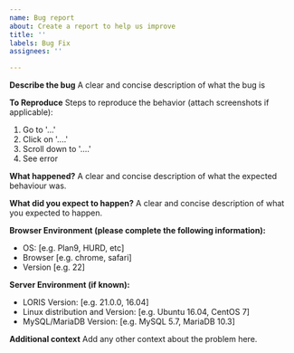 ```yaml
---
name: Bug report
about: Create a report to help us improve
title: ''
labels: Bug Fix
assignees: ''

---
```


**Describe the bug**
A clear and concise description of what the bug is

**To Reproduce**
Steps to reproduce the behavior (attach screenshots if applicable):
1. Go to '...'
2. Click on '....'
3. Scroll down to '....'
4. See error

**What happened?**
A clear and concise description of what the expected behaviour was.

**What did you expect to happen?**
A clear and concise description of what you expected to happen.

**Browser Environment (please complete the following information):**
- OS: [e.g. Plan9, HURD, etc]
- Browser [e.g. chrome, safari]
- Version [e.g. 22]

**Server Environment (if known):**
- LORIS Version: [e.g. 21.0.0, 16.04]
- Linux distribution and Version: [e.g. Ubuntu 16.04, CentOS 7]
- MySQL/MariaDB Version: [e.g. MySQL 5.7, MariaDB 10.3]

**Additional context**
Add any other context about the problem here.
